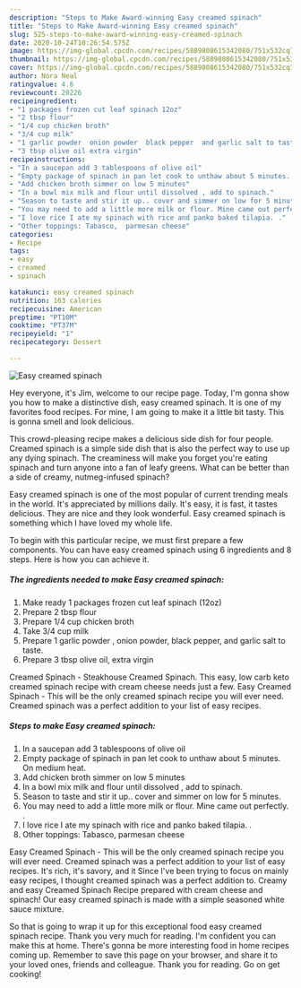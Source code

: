 ```yaml
---
description: "Steps to Make Award-winning Easy creamed spinach"
title: "Steps to Make Award-winning Easy creamed spinach"
slug: 525-steps-to-make-award-winning-easy-creamed-spinach
date: 2020-10-24T10:26:54.575Z
image: https://img-global.cpcdn.com/recipes/5889808615342080/751x532cq70/easy-creamed-spinach-recipe-main-photo.jpg
thumbnail: https://img-global.cpcdn.com/recipes/5889808615342080/751x532cq70/easy-creamed-spinach-recipe-main-photo.jpg
cover: https://img-global.cpcdn.com/recipes/5889808615342080/751x532cq70/easy-creamed-spinach-recipe-main-photo.jpg
author: Nora Neal
ratingvalue: 4.6
reviewcount: 20226
recipeingredient:
- "1 packages frozen cut leaf spinach 12oz"
- "2 tbsp flour"
- "1/4 cup chicken broth"
- "3/4 cup milk"
- "1 garlic powder  onion powder  black pepper  and garlic salt to taste"
- "3 tbsp olive oil extra virgin"
recipeinstructions:
- "In a saucepan add 3 tablespoons of olive oil"
- "Empty package of spinach in pan let cook to unthaw about 5 minutes. On medium heat."
- "Add chicken broth simmer on low 5 minutes"
- "In a bowl mix milk and flour until dissolved , add to spinach."
- "Season to taste and stir it up.. cover and simmer on low for 5 minutes."
- "You may need to add a little more milk or flour. Mine came out perfectly. ."
- "I love rice I ate my spinach with rice and panko baked tilapia. ."
- "Other toppings: Tabasco,  parmesan cheese"
categories:
- Recipe
tags:
- easy
- creamed
- spinach

katakunci: easy creamed spinach 
nutrition: 163 calories
recipecuisine: American
preptime: "PT10M"
cooktime: "PT37M"
recipeyield: "1"
recipecategory: Dessert

---
```



![Easy creamed spinach](https://img-global.cpcdn.com/recipes/5889808615342080/751x532cq70/easy-creamed-spinach-recipe-main-photo.jpg)

Hey everyone, it's Jim, welcome to our recipe page. Today, I'm gonna show you how to make a distinctive dish, easy creamed spinach. It is one of my favorites food recipes. For mine, I am going to make it a little bit tasty. This is gonna smell and look delicious.

This crowd-pleasing recipe makes a delicious side dish for four people. Creamed spinach is a simple side dish that is also the perfect way to use up any dying spinach. The creaminess will make you forget you&#39;re eating spinach and turn anyone into a fan of leafy greens. What can be better than a side of creamy, nutmeg-infused spinach?

Easy creamed spinach is one of the most popular of current trending meals in the world. It's appreciated by millions daily. It's easy, it is fast, it tastes delicious. They are nice and they look wonderful. Easy creamed spinach is something which I have loved my whole life.


To begin with this particular recipe, we must first prepare a few components. You can have easy creamed spinach using 6 ingredients and 8 steps. Here is how you can achieve it.

<!--inarticleads1-->

##### The ingredients needed to make Easy creamed spinach:

1. Make ready 1 packages frozen cut leaf spinach (12oz)
1. Prepare 2 tbsp flour
1. Prepare 1/4 cup chicken broth
1. Take 3/4 cup milk
1. Prepare 1 garlic powder , onion powder,  black pepper,  and garlic salt to taste.
1. Prepare 3 tbsp olive oil, extra virgin


Creamed Spinach - Steakhouse Creamed Spinach. This easy, low carb keto creamed spinach recipe with cream cheese needs just a few. Easy Creamed Spinach - This will be the only creamed spinach recipe you will ever need. Creamed spinach was a perfect addition to your list of easy recipes. 

<!--inarticleads2-->

##### Steps to make Easy creamed spinach:

1. In a saucepan add 3 tablespoons of olive oil
1. Empty package of spinach in pan let cook to unthaw about 5 minutes. On medium heat.
1. Add chicken broth simmer on low 5 minutes
1. In a bowl mix milk and flour until dissolved , add to spinach.
1. Season to taste and stir it up.. cover and simmer on low for 5 minutes.
1. You may need to add a little more milk or flour. Mine came out perfectly. .
1. I love rice I ate my spinach with rice and panko baked tilapia. .
1. Other toppings: Tabasco,  parmesan cheese


Easy Creamed Spinach - This will be the only creamed spinach recipe you will ever need. Creamed spinach was a perfect addition to your list of easy recipes. It&#39;s rich, it&#39;s savory, and it Since I&#39;ve been trying to focus on mainly easy recipes, I thought creamed spinach was a perfect addition to. Creamy and easy Creamed Spinach Recipe prepared with cream cheese and spinach! Our easy creamed spinach is made with a simple seasoned white sauce mixture. 

So that is going to wrap it up for this exceptional food easy creamed spinach recipe. Thank you very much for reading. I'm confident you can make this at home. There's gonna be more interesting food in home recipes coming up. Remember to save this page on your browser, and share it to your loved ones, friends and colleague. Thank you for reading. Go on get cooking!
